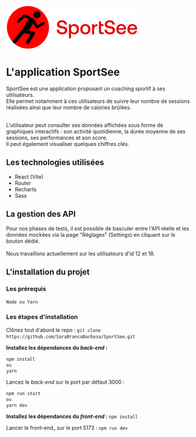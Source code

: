 ![Logo de l'application SportSee.](/Front-end/public/assets/logo/logo.svg)

# L'application SportSee
SportSee est une application proposant un coaching sportif à ses utilisateurs.<br>
Elle permet notamment à ces utilisateurs de suivre leur nombre de sessions réalisées ainsi que leur nombre de calories brûlées.<br><br>

L'utilisateur peut consulter ses données affichées sous forme de graphiques interactifs : son activité quotidienne, la durée moyenne de ses sessions, ses performances et son score.<br>
Il peut également visualiser quelques chiffres clés.

## Les technologies utilisées
- React (Vite)
- Router
- Recharts
- Sass

## La gestion des API
Pour nos phases de tests, il est possible de basculer entre l'API réelle et les données mockées via la page "Réglages" (Settings) en cliquant sur le bouton dédié.<br><br>
Nous travaillons actuellement sur les utilisateurs d'id 12 et 18.

## L'installation du projet
### Les prérequis
`Node ou Yarn`

### Les étapes d'installation
Clônez tout d'abord le repo :
`git clone https://github.com/SaraBrancoBarbosa/SportSee.git`

**Installez les dépendances du _back-end_ :**
```
npm install
ou
yarn
```

Lancez le _back-end_ sur le port par défaut 3000 :
```
npm run start
ou
yarn dev
```

**Installez les dépendances du _front-end_ :**
`npm install`

Lancer le front-end_ sur le port 5173 :
`npm run dev`